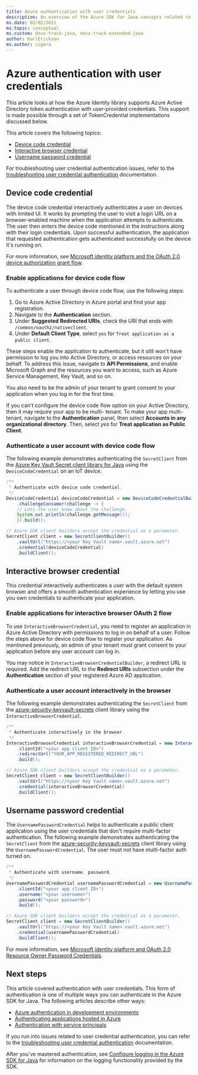 ```yaml
---
title: Azure authentication with user credentials
description: An overview of the Azure SDK for Java concepts related to authenticating applications with user credentials
ms.date: 02/02/2021
ms.topic: conceptual
ms.custom: devx-track-java, devx-track-extended-java
author: KarlErickson
ms.author: vigera
---
```


# Azure authentication with user credentials

This article looks at how the Azure Identity library supports Azure Active Directory token authentication with user-provided credentials. This support is made possible through a set of TokenCredential implementations discussed below.

This article covers the following topics:

* [Device code credential](#device-code-credential)
* [Interactive browser credential](#interactive-browser-credential)
* [Username password credential](#username-password-credential)

For troubleshooting user credential authentication issues, refer to the [troubleshooting user credential authentication](troubleshooting-authentication-user-credential.md) documentation.

## Device code credential

The device code credential interactively authenticates a user on devices with limited UI. It works by prompting the user to visit a login URL on a browser-enabled machine when the application attempts to authenticate. The user then enters the device code mentioned in the instructions along with their login credentials. Upon successful authentication, the application that requested authentication gets authenticated successfully on the device it's running on.

For more information, see [Microsoft identity platform and the OAuth 2.0 device authorization grant flow](/azure/active-directory/develop/v2-oauth2-device-code).

### Enable applications for device code flow

To authenticate a user through device code flow, use the following steps:

1. Go to Azure Active Directory in Azure portal and find your app registration.
2. Navigate to the **Authentication** section.
3. Under **Suggested Redirected URIs**, check the URI that ends with `/common/oauth2/nativeclient`.
4. Under **Default Client Type**, select `yes` for `Treat application as a public client`.

These steps enable the application to authenticate, but it still won't have permission to log you into Active Directory, or access resources on your behalf. To address this issue, navigate to **API Permissions**, and enable Microsoft Graph and the resources you want to access, such as Azure Service Management, Key Vault, and so on.

You also need to be the admin of your tenant to grant consent to your application when you log in for the first time.

If you can't configure the device code flow option on your Active Directory, then it may require your app to be multi- tenant. To make your app multi-tenant, navigate to the **Authentication** panel, then select **Accounts in any organizational directory**. Then, select *yes* for **Treat application as Public Client**.

### Authenticate a user account with device code flow

The following example demonstrates authenticating the `SecretClient` from the [Azure Key Vault Secret client library for Java][secrets_client_library] using the `DeviceCodeCredential` on an IoT device.

```java
/**
 * Authenticate with device code credential.
 */
DeviceCodeCredential deviceCodeCredential = new DeviceCodeCredentialBuilder()
    .challengeConsumer(challenge -> {
    // Lets the user know about the challenge.
    System.out.println(challenge.getMessage());
    }).build();

// Azure SDK client builders accept the credential as a parameter.
SecretClient client = new SecretClientBuilder()
    .vaultUrl("https://<your Key Vault name>.vault.azure.net")
    .credential(deviceCodeCredential)
    .buildClient();
```

## Interactive browser credential

This credential interactively authenticates a user with the default system browser and offers a smooth authentication experience by letting you use you own credentials to authenticate your application.

### Enable applications for interactive browser OAuth 2 flow

To use `InteractiveBrowserCredential`, you need to register an application in Azure Active Directory with permissions to log in on behalf of a user. Follow the steps above for device code flow to register your application. As mentioned previously, an admin of your tenant must grant consent to your application before any user account can log in.

You may notice in `InteractiveBrowserCredentialBuilder`, a redirect URL is required. Add the redirect URL to the **Redirect URIs** subsection under the **Authentication** section of your registered Azure AD application.

### Authenticate a user account interactively in the browser

The following example demonstrates authenticating the `SecretClient` from the [azure-security-keyvault-secrets][secrets_client_library] client library using the `InteractiveBrowserCredential`.

```java
/**
 * Authenticate interactively in the browser.
 */
InteractiveBrowserCredential interactiveBrowserCredential = new InteractiveBrowserCredentialBuilder()
    .clientId("<your app client ID>")
    .redirectUrl("YOUR_APP_REGISTERED_REDIRECT_URL")
    .build();

// Azure SDK client builders accept the credential as a parameter.
SecretClient client = new SecretClientBuilder()
    .vaultUrl("https://<your Key Vault name>.vault.azure.net")
    .credential(interactiveBrowserCredential)
    .buildClient();
```

## Username password credential

The `UsernamePasswordCredential` helps to authenticate a public client application using the user credentials that don't require multi-factor authentication. The following example demonstrates authenticating the `SecretClient` from the [azure-security-keyvault-secrets][secrets_client_library] client library using the `UsernamePasswordCredential`. The user must not have multi-factor auth turned on.

```java
/**
 * Authenticate with username, password.
 */
UsernamePasswordCredential usernamePasswordCredential = new UsernamePasswordCredentialBuilder()
    .clientId("<your app client ID>")
    .username("<your username>")
    .password("<your password>")
    .build();

// Azure SDK client builders accept the credential as a parameter.
SecretClient client = new SecretClientBuilder()
    .vaultUrl("https://<your Key Vault name>.vault.azure.net")
    .credential(usernamePasswordCredential)
    .buildClient();
```

For more information, see [Microsoft identity platform and OAuth 2.0 Resource Owner Password Credentials](/azure/active-directory/develop/v2-oauth-ropc).

## Next steps

This article covered authentication with user credentials. This form of authentication is one of multiple ways you can authenticate in the Azure SDK for Java. The following articles describe other ways:

* [Azure authentication in development environments](identity-dev-env-auth.md)
* [Authenticating applications hosted in Azure](identity-azure-hosted-auth.md)
* [Authentication with service principals](identity-service-principal-auth.md)

If you run into issues related to user credential authentication, you can refer to the [troubleshooting user credential authentication](troubleshooting-authentication-user-credential.md) documentation.

After you've mastered authentication, see [Configure logging in the Azure SDK for Java](logging-overview.md) for information on the logging functionality provided by the SDK.

<!-- LINKS -->
[secrets_client_library]: https://github.com/Azure/azure-sdk-for-java/tree/master/sdk/keyvault/azure-security-keyvault-secrets
